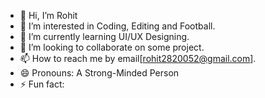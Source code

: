- 👋 Hi, I’m Rohit
- 👀 I’m interested in Coding, Editing and Football.
- 🌱 I’m currently learning UI/UX Designing.
- 💞️ I’m looking to collaborate on some project.
- 📫 How to reach me by email[rohit2820052@gmail.com].
- 😄 Pronouns: A Strong-Minded Person
- ⚡ Fun fact: 

